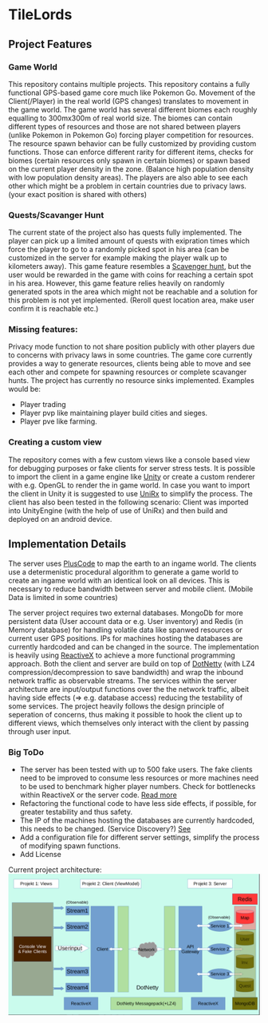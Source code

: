 # TileLords

## Project Features
### Game World
This repository contains multiple projects. This repository contains a fully functional GPS-based game core much like Pokemon Go. Movement of the Client(/Player) in the real world (GPS changes) translates to movement in the game world. The game world has several different biomes each roughly equalling to 300mx300m of real world size. The biomes can contain different types of resources and those are not shared between players (unlike Pokemon in Pokemon Go) forcing player competition for resources. The resource spawn behavior can be fully customized by providing custom functions. Those can enforce different rarity for different items, checks for biomes (certain resources only spawn in certain biomes) or spawn based on the current player density in the zone. (Balance high population density with low population density areas). The players are also able to see each other which might be a problem in certain countries due to privacy laws. (your exact position is shared with others)
### Quests/Scavanger Hunt
The current state of the project also has quests fully implemented. The player can pick up a limited amount of quests with exipration times which force the player to go to a randomly picked spot in his area (can be customized in the server for example making the player walk up to kilometers away). This game feature resembles a [Scavenger hunt](https://en.wikipedia.org/wiki/Scavenger_hunt), but the user would be rewarded in the game with coins for reaching a certain spot in his area. However, this game feature relies heavily on randomly generated spots in the area which might not be reachable and a solution for this problem is not yet implemented. (Reroll quest location area, make user confirm it is reachable etc.)
### Missing features:
Privacy mode function to not share position publicly with other players due to concerns with privacy laws in some countries.
The game core currently provides a way to generate resources, clients being able to move and see each other and compete for spawning resources or complete scavanger hunts. The project has currently no resource sinks implemented. Examples would be:
- Player trading
- Player pvp like maintaining player build cities and sieges.
- Player pve like farming.

### Creating a custom view
The repository comes with a few custom views like a console based view for debugging purposes or fake clients for server stress tests. It is possible to import the client in a game engine like [Unity](https://unity.com/) or create a custom renderer with e.g. OpenGL to render the in game world. In case you want to import the client in Unity it is suggested to use [UniRx](https://github.com/neuecc/UniRx) to simplify the process. The client has also been tested in the following scenario: Client was imported into UnityEngine (with the help of use of UniRx) and then build and deployed on an android device. 

## Implementation Details
The server uses [PlusCode](https://en.wikipedia.org/wiki/Open_Location_Code) to map the earth to an ingame world. The clients use a determenistic procedural algorithm to generate a game world to create an ingame world with an identical look on all devices. This is necessary to reduce bandwidth between server and mobile client. (Mobile Data is limited in some countries)

The server project requires two external databases. MongoDb for more persistent data (User account data or e.g. User inventory) and Redis (in Memory database) for handling volatile data like spanwed resources or current user GPS positions. IPs for machines hosting the databases are currently hardcoded and can be changed in the source.
The implementation is heavily using [ReactiveX](https://reactivex.io/) to achieve a more functional programming approach. Both the client and server are build on top of [DotNetty](https://github.com/Azure/DotNetty) (with LZ4 compression/decompression to save bandwidth) and wrap the inbound network traffic as observable streams. The services within the server architecture are input/output functions over the the network traffic, albeit having side effects (=> e.g. database access) reducing the testability of some services. The project heavily follows the design principle of seperation of concerns, thus making it possible to hook the client up to different views, which themselves only interact with the client by passing through user input.
### Big ToDo
- The server has been tested with up to 500 fake users. The fake clients need to be improved to consume less resources or more machines need to be used to benchmark higher player numbers. Check for bottlenecks within ReactiveX or the server code. [Read more](https://github.com/Azure/DotNetty/issues/135#issuecomment-227676481)
- Refactoring the functional code to have less side effects, if possible, for greater testability and thus safety.
- The IP of the machines hosting the databases are currently hardcoded, this needs to be changed. (Service Discovery?) [See](https://github.com/Dgitk54/TileLords/issues/13)
- Add a configuration file for different server settings, simplify the process of modifying spawn functions.
- Add License

Current project architecture:
![alt text](https://github.com/Dgitk54/TileLords/blob/master/CurrentArchitecture.png)
